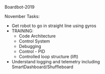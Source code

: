 Boardbot-2019

November Tasks:
- Get robot to go in straight line using gyros
- TRAINING: 
  - Code Architecture
  - Control System
  - Debugging
  - Control - PID
  - Controlled loop structure (lift)
- Understand logging and telemetry including SmartDashboard/Shuffleboard
